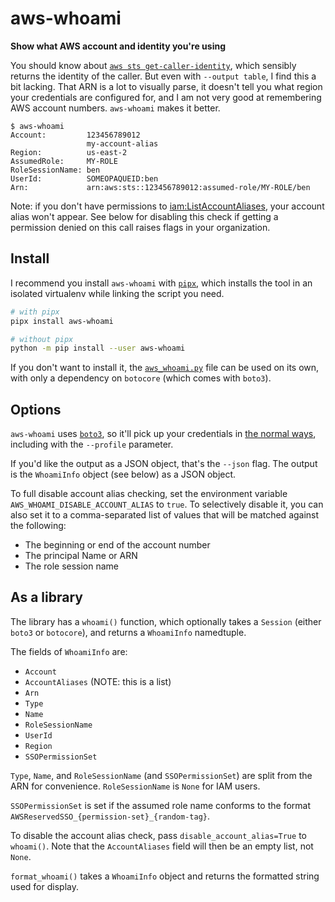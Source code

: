 # aws-whoami
**Show what AWS account and identity you're using**

You should know about [`aws sts get-caller-identity`](https://docs.aws.amazon.com/cli/latest/reference/sts/get-caller-identity.html),
which sensibly returns the identity of the caller. But even with `--output table`, I find this a bit lacking.
That ARN is a lot to visually parse, it doesn't tell you what region your credentials are configured for,
and I am not very good at remembering AWS account numbers. `aws-whoami` makes it better.

```
$ aws-whoami
Account:         123456789012
                 my-account-alias
Region:          us-east-2
AssumedRole:     MY-ROLE
RoleSessionName: ben
UserId:          SOMEOPAQUEID:ben
Arn:             arn:aws:sts::123456789012:assumed-role/MY-ROLE/ben
```

Note: if you don't have permissions to [iam:ListAccountAliases](https://docs.aws.amazon.com/IAM/latest/APIReference/API_ListAccountAliases.html),
your account alias won't appear. See below for disabling this check if getting a permission denied on this call raises flags in your organization.

## Install

I recommend you install `aws-whoami` with [`pipx`](https://pipxproject.github.io/pipx/), which installs the tool in an isolated virtualenv while linking the script you need.

```bash
# with pipx
pipx install aws-whoami

# without pipx
python -m pip install --user aws-whoami
```

If you don't want to install it, the [`aws_whoami.py`](https://raw.githubusercontent.com/benkehoe/aws-whoami/master/aws_whoami.py) file can be used on its own, with only a dependency on `botocore` (which comes with `boto3`).

## Options

`aws-whoami` uses [`boto3`](boto3.amazonaws.com/v1/documentation/api/latest/index.html), so it'll pick up your credentials in [the normal ways](https://docs.aws.amazon.com/cli/latest/userguide/cli-chap-configure.html#config-settings-and-precedence),
including with the `--profile` parameter.

If you'd like the output as a JSON object, that's the `--json` flag.
The output is the `WhoamiInfo` object (see below) as a JSON object.

To full disable account alias checking, set the environment variable `AWS_WHOAMI_DISABLE_ACCOUNT_ALIAS` to `true`.
To selectively disable it, you can also set it to a comma-separated list of values that will be matched against the following:
* The beginning or end of the account number
* The principal Name or ARN
* The role session name

## As a library

The library has a `whoami()` function, which optionally takes a `Session` (either `boto3` or `botocore`), and returns a `WhoamiInfo` namedtuple.

The fields of `WhoamiInfo` are:
* `Account`
* `AccountAliases` (NOTE: this is a list)
* `Arn`
* `Type`
* `Name`
* `RoleSessionName`
* `UserId`
* `Region`
* `SSOPermissionSet`

`Type`, `Name`, and `RoleSessionName` (and `SSOPermissionSet`) are split from the ARN for convenience.
`RoleSessionName` is `None` for IAM users.

`SSOPermissionSet` is set if the assumed role name conforms to the format `AWSReservedSSO_{permission-set}_{random-tag}`.

To disable the account alias check, pass `disable_account_alias=True` to `whoami()`.
Note that the `AccountAliases` field will then be an empty list, not `None`.

`format_whoami()` takes a `WhoamiInfo` object and returns the formatted string used for display.
